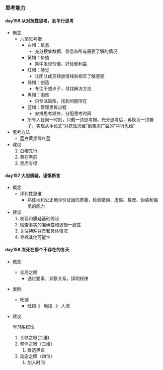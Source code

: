 ### 思考能力 ###
#### day156 从对抗性思考，到平行思考 ####
- 概念
	- 六顶思考帽
		- 白帽：信息
			- 充分搜集数据、信息和所有需要了解的情况
		- 黄帽：价值
			- 集中发现价值、好处和利益
		- 红帽：感觉
			- 让团队成员释放情绪和相互了解感受
		- 绿帽：创造
			- 专注于想点子，寻找解决方法
		- 黑帽：困难
			- 只专注缺陷，找到问题所在
		- 蓝帽：管理思维过程
			- 安排思考顺序，分配思考时间
		- 所有人在同一时刻，只戴一顶思考帽，充分思考后，再换另一顶帽子。实现从争论式“对抗性思维”到集思广益的“平行思维”
- 思考方法
	- 蓝白黄黑绿红蓝
- 建议
	1. 白帽先行
	2. 黄在黑前
	3. 黑后有绿

#### day157 大胆质疑，谨慎断言 ####
- 概念
	- 评判性思维
		- 熟练地和公正地评价证据的质量，检测错误、虚假、篡改、伪装和偏见的能力
- 建议
	1. 发现和质疑基础假设
	2. 检查事实的准确性和逻辑一致性
	3. 关注特殊背景和具体情况
	4. 寻找其他可能性

#### day158 冻死在那个不存在的冬天 ####
- 概念
	- 全局之眼
		- 通过要素，洞察关系，探明规律
- 案例
	- 旺铺
		- 旺铺-》 地段 -》 人流
- 建议

	学习系统论
	1. 关联之眼(二维)
	2. 整体之眼（三维）
		1. 看透黑盒
	3. 动态之眼（四位）
		1. 加入时间
